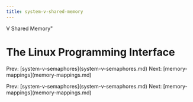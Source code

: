 ```yaml
---
title: system-v-shared-memory
---
```


V Shared Memory\"

# The Linux Programming Interface

Prev:
\[system-v-semaphores](system-v-semaphores.md)
Next: \[memory-mappings](memory-mappings.md)

Prev:
\[system-v-semaphores](system-v-semaphores.md)
Next: \[memory-mappings](memory-mappings.md)
